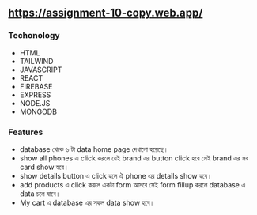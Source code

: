  ## https://assignment-10-copy.web.app/
 ### Techonology
 - HTML
 - TAILWIND
 - JAVASCRIPT
 - REACT
 - FIREBASE 
 - EXPRESS
 - NODE.JS
 - MONGODB
### Features
* database থেকে ৬ টা data home page দেখানো হয়েছে।
* show all phones এ click করলে যেই brand এর button click হবে সেই brand এর সব card show হবে।
* ‍show details button এ click হলে ঐ phone এর details show হবে।
* add products এ click  করলে একটা form আসবে সেই form fillup করলে database এ data চলে যাবে।   
* My cart এ  database এর সকল data show হবে।